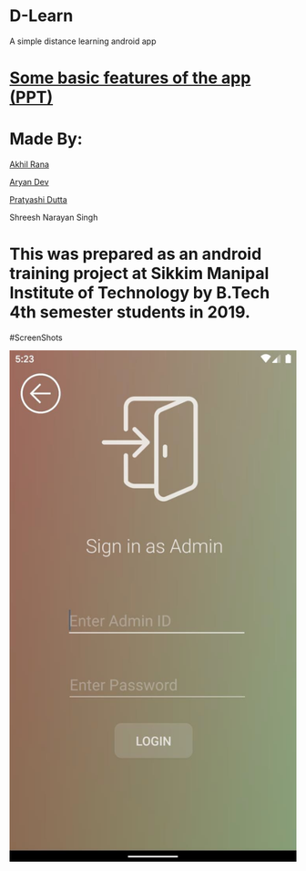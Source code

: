 # D-Learn
A simple distance learning android app


# [Some basic features of the app (PPT)](https://onedrive.live.com/View.aspx?resid=52F1F35283E6AEE3!1318&wdSlideId=269&wdModeSwitchTime=1566079750818&authkey=!AHorNb3ThNd-SPE) 


# Made By:

[Akhil Rana](https://github.com/akhil-rana/) 

[Aryan Dev](https://github.com/aryandev1/)

[Pratyashi Dutta](https://github.com/pratyashidutta/)

Shreesh Narayan Singh



# This was prepared as an android training project at Sikkim Manipal Institute of Technology by B.Tech 4th semester students in 2019.



#ScreenShots

![Admin](https://raw.githubusercontent.com/akhil-rana/D-Learn/master/files/images/admin1.jpg)
